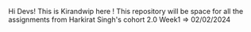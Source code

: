 Hi Devs! 
This is Kirandwip here !
This repository will be space for all the assignments from Harkirat Singh's cohort 2.0
Week1  =>   02/02/2024
